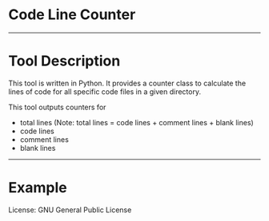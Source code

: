 # Code Line Counter
---
# Tool Description
This tool is written in Python. It provides a counter class to calculate the lines of code for all specific code files in a given directory.<br>

This tool outputs counters for<br>
* total lines (Note: total lines = code lines + comment lines + blank lines)
* code lines
* comment lines
* blank lines

---
# Example

License: GNU General Public License